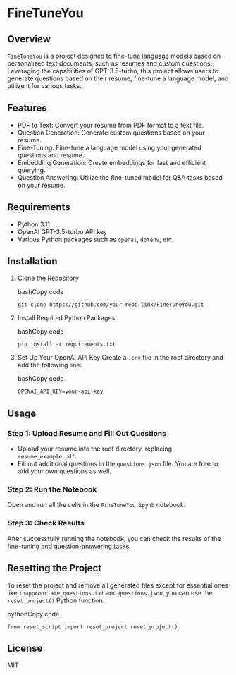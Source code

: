 FineTuneYou
===========

Overview
--------

`FineTuneYou` is a project designed to fine-tune language models based on personalized text documents, such as resumes and custom questions. Leveraging the capabilities of GPT-3.5-turbo, this project allows users to generate questions based on their resume, fine-tune a language model, and utilize it for various tasks.

Features
--------

-   PDF to Text: Convert your resume from PDF format to a text file.
-   Question Generation: Generate custom questions based on your resume.
-   Fine-Tuning: Fine-tune a language model using your generated questions and resume.
-   Embedding Generation: Create embeddings for fast and efficient querying.
-   Question Answering: Utilize the fine-tuned model for Q&A tasks based on your resume.

Requirements
------------

-   Python 3.11
-   OpenAI GPT-3.5-turbo API key
-   Various Python packages such as `openai`, `dotenv`, etc.

Installation
------------

1.  Clone the Repository

    bashCopy code

    `git clone https://github.com/your-repo-link/FineTuneYou.git`

2.  Install Required Python Packages

    bashCopy code

    `pip install -r requirements.txt`

3.  Set Up Your OpenAI API Key Create a `.env` file in the root directory and add the following line:

    bashCopy code

    `OPENAI_API_KEY=your-api-key`

Usage
-----

### Step 1: Upload Resume and Fill Out Questions

-   Upload your resume into the root directory, replacing `resume_example.pdf`.
-   Fill out additional questions in the `questions.json` file. You are free to add your own questions as well.

### Step 2: Run the Notebook

Open and run all the cells in the `FineTuneYou.ipynb` notebook.

### Step 3: Check Results

After successfully running the notebook, you can check the results of the fine-tuning and question-answering tasks.

Resetting the Project
---------------------

To reset the project and remove all generated files except for essential ones like `inappropriate_questions.txt` and `questions.json`, you can use the `reset_project()` Python function.

pythonCopy code

`from reset_script import reset_project
reset_project()`

License
-------

MIT